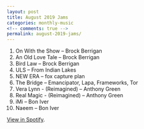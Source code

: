 ```yaml
---
layout: post
title: August 2019 Jams
categories: monthly-music
<!-- comments: true -->
permalink: august-2019-jams/
---
```


1. On With the Show – Brock Berrigan
2. An Old Love Tale – Brock Berrigan
3. Bird Law – Brock Berrigan
4. ULS – From Indian Lakes
5. NEW ERA – fox capture plan
6. The Bridge – Emancipator, Lapa, Frameworks, Tor
7. Vera Lynn - (Reimagined) – Anthony Green
8. Real Magic - (Reimagined) – Anthony Green
9. iMi – Bon Iver
10. Naeem – Bon Iver

[View in Spotify][spotify].  

[spotify]: https://open.spotify.com/playlist/0zmcQLl2keBj6ocLebMVl3?si=c636rijERwqtvSbwIWOoxg